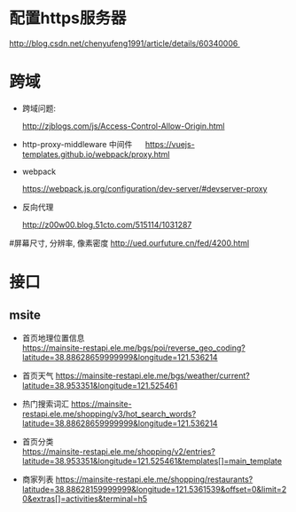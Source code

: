 # 配置https服务器
http://blog.csdn.net/chenyufeng1991/article/details/60340006 


# 跨域
* 跨域问题: 

	http://zjblogs.com/js/Access-Control-Allow-Origin.html
	
* http-proxy-middleware 中间件 
     
	https://vuejs-templates.github.io/webpack/proxy.html

* webpack  

	https://webpack.js.org/configuration/dev-server/#devserver-proxy
	
* 反向代理 

	http://z00w00.blog.51cto.com/515114/1031287
	
	
	
#屏幕尺寸, 分辨率, 像素密度
http://ued.ourfuture.cn/fed/4200.html	
	

# 接口
## msite
* 首页地理位置信息			
	https://mainsite-restapi.ele.me/bgs/poi/reverse_geo_coding?latitude=38.88628659999999&longitude=121.536214 	

* 首页天气
	https://mainsite-restapi.ele.me/bgs/weather/current?latitude=38.953351&longitude=121.525461
	
	
* 热门搜索词汇
	https://mainsite-restapi.ele.me/shopping/v3/hot_search_words?latitude=38.88628659999999&longitude=121.536214	

* 首页分类	
	https://mainsite-restapi.ele.me/shopping/v2/entries?latitude=38.953351&longitude=121.525461&templates[]=main_template
	
* 商家列表
	https://mainsite-restapi.ele.me/shopping/restaurants?latitude=38.88628159999999&longitude=121.5361539&offset=0&limit=20&extras[]=activities&terminal=h5	


